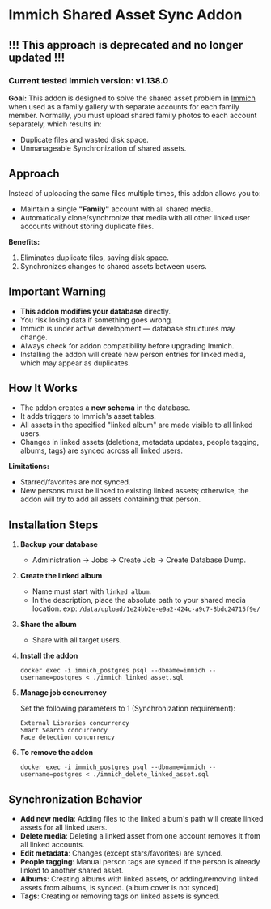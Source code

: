# Immich Shared Asset Sync Addon

## !!! This approach is deprecated and no longer updated !!!

### Current tested Immich version: **v1.138.0**

**Goal:**
This addon is designed to solve the shared asset problem in [Immich](https://immich.app/) when used as a family gallery with separate accounts for each family member. Normally, you must upload shared family photos to each account separately, which results in:

* Duplicate files and wasted disk space.
* Unmanageable Synchronization of shared assets.

## Approach

Instead of uploading the same files multiple times, this addon allows you to:

* Maintain a single **"Family"** account with all shared media.
* Automatically clone/synchronize that media with all other linked user accounts without storing duplicate files.

**Benefits:**

1. Eliminates duplicate files, saving disk space.
2. Synchronizes changes to shared assets between users.

## Important Warning

* **This addon modifies your database** directly.
* You risk losing data if something goes wrong.
* Immich is under active development — database structures may change.
* Always check for addon compatibility before upgrading Immich.
* Installing the addon will create new person entries for linked media, which may appear as duplicates.

## How It Works

* The addon creates a **new schema** in the database.
* It adds triggers to Immich's asset tables.
* All assets in the specified "linked album" are made visible to all linked users.
* Changes in linked assets (deletions, metadata updates, people tagging, albums, tags) are synced across all linked users.

**Limitations:**

* Starred/favorites are not synced.
* New persons must be linked to existing linked assets; otherwise, the addon will try to add all assets containing that person.

## Installation Steps

1. **Backup your database**

   * Administration → Jobs → Create Job → Create Database Dump.

2. **Create the linked album**

   * Name must start with `linked album`.
   * In the description, place the absolute path to your shared media location. exp: `/data/upload/1e24bb2e-e9a2-424c-a9c7-8bdc24715f9e/`

3. **Share the album**

   * Share with all target users.

4. **Install the addon**

   ```
   docker exec -i immich_postgres psql --dbname=immich --username=postgres < ./immich_linked_asset.sql
   ```
5. **Manage job concurrency**

   Set the following parameters to 1 (Synchronization requirement):
   ```
   External Libraries concurrency
   Smart Search concurrency
   Face detection concurrency
   ```
6. **To remove the addon**

   ```
   docker exec -i immich_postgres psql --dbname=immich --username=postgres < ./immich_delete_linked_asset.sql
   ```

## Synchronization Behavior

* **Add new media**: Adding files to the linked album's path will create linked assets for all linked users.
* **Delete media**: Deleting a linked asset from one account removes it from all linked accounts.
* **Edit metadata**: Changes (except stars/favorites) are synced.
* **People tagging**: Manual person tags are synced if the person is already linked to another shared asset.
* **Albums**: Creating albums with linked assets, or adding/removing linked assets from albums, is synced. (album cover is not synced)
* **Tags**: Creating or removing tags on linked assets is synced.
